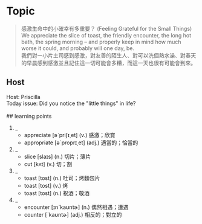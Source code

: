 # Topic

> 感激生命中的小確幸有多重要？ (Feeling Grateful for the Small Things) <br>
> We appreciate the slice of toast, the friendly encounter, the long hot bath, the spring morning – and properly keep in mind how much worse it could, and probably will one day, be. <br>
> 我們對一小片土司感到感激，對友善的陌生人、對可以洗個熱水澡、對春天的早晨感到感激並且記住這一切可能會多糟，而這一天也很有可能會到來。 <br>

## Host
Host: Priscilla 
<br>Today issue: Did you notice the "little things" in life?
<br><br>## learning points
1. _
	* appreciate  [əˋpriʃɪ͵et]  (v.)  感激；欣賞
	* appropriate  [əˋproprɪ͵et]  (adj.)  適當的；恰當的
2. _
	* slice  [slaɪs]  (n.)  切片；薄片
	* cut  [kʌt]  (v.)  切；割
3. _
	* toast  [tost]  (n.)  吐司；烤麵包片
	* toast  [tost]  (v.)  烤
	* toast  [tost]  (n.)  祝酒；敬酒
4. _
	* encounter  [ɪnˋkaʊntɚ]  (n.)  偶然相遇；遭遇
	* counter  [ˋkaʊntɚ]  (adj.)  相反的；對立的
